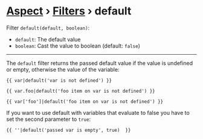 [Aspect](./../../readme.md) › [Filters](./../filters.md) › default
================

<!-- {% raw %} -->

Filter `default(default, boolean)`:
* `default`: The default value
* `boolean`: Cast the value to boolean (default: `false`) 

---

The `default` filter returns the passed default value if the value is undefined or empty, otherwise the value of the variable:

```twig
{{ var|default('var is not defined') }}

{{ var.foo|default('foo item on var is not defined') }}

{{ var['foo']|default('foo item on var is not defined') }}
```

If you want to use default with variables that evaluate to false you have to set the second parameter to `true`:

```twig
{{ ''|default('passed var is empty', true)  }}
```

<!-- {% endraw %} -->
